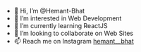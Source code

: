 - 👋 Hi, I’m @Hemant-Bhat
- 👀 I’m interested in Web Development
- 🌱 I’m currently learning ReactJS
- 💞️ I’m looking to collaborate on Web Sites
- 📫 Reach me on Instagram <a href="https://www.instagram.com/hemant__bhat/">hemant__bhat</a>

<!---
Hemant-Bhat/Hemant-Bhat is a ✨ special ✨ repository because its `README.md` (this file) appears on your GitHub profile.
You can click the Preview link to take a look at your changes.
--->
